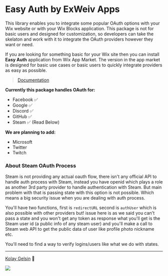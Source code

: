 # Easy Auth by ExWeiv Apps

This library enables you to integrate some popular OAuth options with your Wix website or with your Wix Blocks application. This package is not for basic users and designed for customization, so developers can take the skelaton and work with it to integrate the OAuth providers however they want or need.

If you are looking for something basic for your Wix site then you can install **Easy Auth** application from Wix App Market. The version in the app market is designed for basic use cases or basic users to quickly integrate providers as easy as possible.

> [Documentation](https://easy-auth.apps.exweiv.com/)

**Currently this package handles OAuth for:**

- Facebook ✅
- Google ✅
- Discord ✅
- GitHub ✅
- Steam ✅ (Read Below)

**We are planning to add:**

- Microsoft
- Twitter
- Twitch

### About Steam OAuth Process

Steam is not providing any actual oauth flow, there isn't any official API to handle auth process with Steam, instead you have openid which plays a role as another 3rd party provider to handle authentication with Steam. But main problem with that is passing state with this option is not possible. Which means a big security issue when you are dealing with auth process.

You'll have two functions, first is `redirectURL` second is `authUser` which is also possible with other providers but! issue here is as we said you can't pass a state and you won't get any token as response what you'll get is the Steam user id (a public info of any steam user) and you'll make a call to Steam web API to get the public data of user like profile photo nickname etc.

You'll need to find a way to verify logins/users like what we do with states.

---

[Kolay Gelsin](https://medium.com/the-optimists-daily/kolay-gelsin-a-turkish-expression-we-should-all-know-and-use-83fc1207ae5d) 💜

<img src="https://static.wixstatic.com/media/510eca_399a582544de4cb2b958ce934578097f~mv2.png">